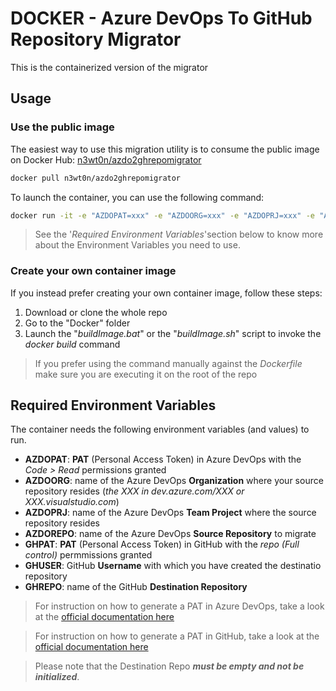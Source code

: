 # DOCKER - Azure DevOps To GitHub Repository Migrator

This is the containerized version of the migrator

## Usage

### Use the public image

The easiest way to use this migration utility is to consume the public image on Docker Hub: [n3wt0n/azdo2ghrepomigrator](https://hub.docker.com/r/n3wt0n/azdo2ghrepomigrator)

```bash
docker pull n3wt0n/azdo2ghrepomigrator
```

To launch the container, you can use the following command:

```bash
docker run -it -e "AZDOPAT=xxx" -e "AZDOORG=xxx" -e "AZDOPRJ=xxx" -e "AZDOREPO=xxx" -e "GHPAT=xxx" -e "GHUSER=xxx" -e "GHREPO=xxx" n3wt0n/azdo2ghrepomigrator
```

> See the '_Required Environment Variables_'section below to know more about the Environment Variables you need to use.

### Create your own container image

If you instead prefer creating your own container image, follow these steps:

1. Download or clone the whole repo
2. Go to the "Docker" folder
2. Launch the "_buildImage.bat_" or the "_buildImage.sh_" script to invoke the _docker build_ command

> If you prefer using the command manually against the _Dockerfile_ make sure you are executing it on the root of the repo

## Required Environment Variables

The container needs the following environment variables (and values) to run.

- __AZDOPAT__: __PAT__ (Personal Access Token) in Azure DevOps with the _Code > Read_ permissions granted
- __AZDOORG__: name of the Azure DevOps __Organization__ where your source repository resides (_the XXX in dev.azure.com/XXX or XXX.visualstudio.com_)
- __AZDOPRJ__: name of the Azure DevOps __Team Project__ where the source repository resides
- __AZDOREPO__: name of the Azure DevOps __Source Repository__ to migrate
- __GHPAT__: __PAT__ (Personal Access Token) in GitHub with the _repo (Full control)_ permmissions granted
- __GHUSER__: GitHub __Username__ with which you have created the destinatio repository
- __GHREPO__: name of the GitHub __Destination Repository__

> For instruction on how to generate a PAT in Azure DevOps, take a look at the [official documentation here](https://docs.microsoft.com/en-us/azure/devops/organizations/accounts/use-personal-access-tokens-to-authenticate?view=azure-devops&tabs=preview-page#create-personal-access-tokens-to-authenticate-access)

> For instruction on how to generate a PAT in GitHub, take a look at the [official documentation here](https://help.github.com/en/github/authenticating-to-github/creating-a-personal-access-token-for-the-command-line#creating-a-token)

> Please note that the Destination Repo ___must be empty and not be initialized___.